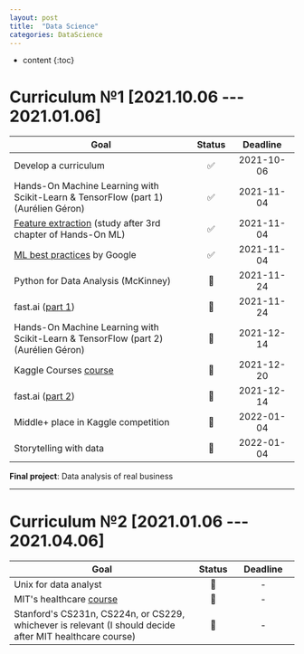 ```yaml
---
layout: post
title:  "Data Science"
categories: DataScience
---
```


* content 
{:toc}


# Curriculum №1 [**2021.10.06 --- 2021.01.06**]

Goal | Status | &nbsp;&nbsp;&nbsp;Deadline&nbsp;&nbsp;&nbsp;
---|:---:|:---:|
Develop a curriculum | ✅ | 2021-10-06
Hands-On Machine Learning with Scikit-Learn & TensorFlow (part 1) (Aurélien Géron) | ✅ | 2021-11-04
[Feature extraction](https://scikit-learn.org/stable/modules/feature_extraction.html) (study after 3rd chapter of Hands-On ML) | ✅ | 2021-11-04
[ML best practices](https://developers.google.com/machine-learning/guides/rules-of-ml) by Google | ✅ | 2021-11-04
Python for Data Analysis (McKinney) | 🧐 | 2021-11-24
fast.ai ([part 1](https://course.fast.ai/)) | 🧐 | 2021-11-24
Hands-On Machine Learning with Scikit-Learn & TensorFlow (part 2) (Aurélien Géron) | 📌 | 2021-12-14
Kaggle Courses [course](https://www.youtube.com/watch?v=vof7x8r_ZUA&list=PLUl4u3cNGP60B0PQXVQyGNdCyCTDU1Q5j) | 📌 | 2021-12-20
fast.ai ([part 2](https://course19.fast.ai/part2)) | 📌 | 2021-12-14
Middle+ place in Kaggle competition | 📌 | 2022-01-04
Storytelling with data | 🧐 | 2022-01-04

**Final project**: Data analysis of real business

___


# Curriculum №2 [**2021.01.06 --- 2021.04.06**]

Goal | Status | &nbsp;&nbsp;&nbsp;Deadline&nbsp;&nbsp;&nbsp;
---|:---:|:---:|
Unix for data analyst | 📌 | -
MIT's healthcare [course](https://www.youtube.com/watch?v=vof7x8r_ZUA&list=PLUl4u3cNGP60B0PQXVQyGNdCyCTDU1Q5j) | 📌 | -
Stanford's CS231n, CS224n, or CS229, whichever is relevant (I should decide after MIT healthcare course) | 📌 | -
